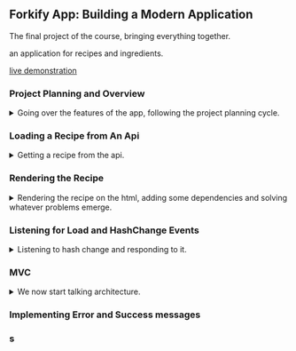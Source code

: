 ## Forkify App: Building a Modern Application

<!-- <details> -->

<summary>
The final project of the course, bringing everything together.
</summary>

an application for recipes and ingredients.

[live demonstration](https://forkify-v2.netlify.app/)

### Project Planning and Overview

<details>
<summary>
Going over the features of the app, following the project planning cycle.
</summary>

we have a search bar, search results (with pages for search results (pagination))
a recipe shows up when we click, we can play with the number of servings for each recipe, we can save recipes as bookmarked (and un-bookmark it). we can add recipes, all recipes are only visible to the person who added them, personal recipes are attached to a developer.

Project planning stages

1. User stories
2. Features
3. Flowchart
4. Architecture
5. Development

User Stories - "As a \[type of user], I want \[an action] so that \[a benefit]".

> - "as a user, i want to **search for recipes**, so that I can find new ideas for meals."
> - "as a user, i want to be able to **update the number of servings**, so that i can cook a meal for a different number of people."
> - "as a user, i want to **bookmark recipes**, so that I can review them later."
> - "as a user, i want to be able to **create my own recipes**, so that I can have them all organized in the same app"
> - "as a user, i want to be able to **see my bookmarks and my own recipes when I leave the app and com back later**, so I can safely close the app."

features:

1. Search functionality:
   1. Input field to send request with to API with searched keywords.
   2. Display results with pagination.
   3. Display recipe with cooking time, servings, and ingredients.
2. Change serving functionality.
   1. Update all ingredients according to the current number of servings.
3. Bookmarking functionality.
   1. Display List of all bookmarked recipes.
4. User can upload own recipes
   1. User recipes are automatically bookmarked
   2. User can only see their own recipes, not recipes from other users.
5. Data persistency
   1. Store bookmark data in browser using local storage
   2. on page Load, read saved bookmarks from local storage and display.

flowchart:
(We start with search, pagination, and displaying)

we work with events and user actions.
user searches, user clicks page, user selects, page loads

![flowchart-1](18-forkify/starter/forkify-flowchart-part-1.png)

we need to re-render the buttons when they are clicked, so they only show proper actions. we want the url to change properly, and for it to reflect the recipe id.

we can start with the display part without getting settled on the architecture yet.

</details>

### Loading a Recipe from An Api

<details>
<summary>
Getting a recipe from the api.
</summary>

Our first task is to set up the project and display the recipes. we can see that this time, all the files are inside a "src" folder. the html file is also quite large

"sass - Syntactically awesome style sheets. "
similar to css.

parcel also transforms scss into css.

we need to initialize the new project

```shell
npm init
```

we change the entry point to index.html and we set the npm scripts

```json
  "scripts": {
    "start": "parcel index.html",
    "build": "parcel build index.html"
  },
```

we need to install parcel, lets take version 2.0 and it's dependencies.
(I had to change "main" to "default" in package.json)
we might want to run npm install to get dependencies like sass.

```shell
npm i parcel@2 -D
mpm install
npm run start
```

now we have all the files inside the _dist_ folder, with the generated names and stuff. all the images were copied and had their names change. however, we keep developing in the src folder, and the module bundler does the work of putting them together.

we can start with the controller.js file. lets add a log to console to verify it's really the correct file, and then we can start doing API calls.

we will use a [special api](https://forkify-api.herokuapp.com/v2) that was set up for this project. we can look at the documentation.

there are limited search queries and limited api calls per hour.

lets take one recipe.

https://forkify-api.herokuapp.com/api/v2/recipes/5ed6604591c37cdc054bc886

and make an async wrapper fetch function for it. don't forget to await the promises and check the response status.

```js
const showRecipe = async function () {
  const testRecipeUrl =
    "https://forkify-api.herokuapp.com/api/v2/recipes/5ed6604591c37cdc054bc886";
  try {
    const res = await fetch(testRecipeUrl);
    if (!res.ok) {
      throw new Error(`${data.message} ${res.status}`);
    }
    const data = await res.json();
    console.log(res, data);
  } catch (err) {
    console.error(err);
    //alert(err)
  }
};
showRecipe();
```

we'll take the object and Reformat it.

```js
const { recipe: recipeData } = data.data;
const recipe_formatted = {
  id: recipeData.id,
  title: recipeData.title,
  publisher: recipeData.publisher,
  sourceUrl: recipeData.source_url,
  image: recipeData.image_url,
  servings: recipeData.servings,
  cookingTime: recipeData,
  servings: recipeData.servings,
  ingredients: recipeData.ingredients,
};
console.log(recipe_formatted);
```

lets try with another id to see that everything is ok.

</details>

### Rendering the Recipe

<details>
<summary>
Rendering the recipe on the html, adding some dependencies and solving whatever problems emerge.
</summary>

We will look at the html file to see how we ant a recipe to render as an html.

we will need function that takes a recipe and renders the markup from the template literals. we start with the simple stuff to replace, we will get to the ingredients lists later.

we then need to insert our newly created html into the DOM

```js
const markup = renderRecipe(recipe_formatted);
recipeContainer.insertAdjacentHTML("afterbegin", markup);
```

i had a problem with the image not showing, so looking the forums I found that i should add _crossorigin_ to the img element.

```html
<figure class="recipe__fig">
  <img
    src="${recipe.image}"
    alt="${recipe.title}"
    class="recipe__img"
    crossorigin
  />
  <h1 class="recipe__title">
    <span>${recipe.title}</span>
  </h1>
</figure>
```

we still have the message from the beginning and we are missing the icons.

to fix the make it not show,we should clean the container before inserting

```js
const markup = renderRecipe(recipe_formatted);
recipeContainer.innerHTML = "";
recipeContainer.insertAdjacentHTML("afterbegin", markup);
```

for the ingredient, we would need to loop over the them and create a list item for each.

```js
 ${recipe.ingredients.map(ing => {
     `<li class="recipe__ingredient">
              <svg class="recipe__icon">
                <use href="src/img/icons.svg#icon-check"></use>
              </svg>
              <div class="recipe__quantity">${ing?.quantity ?? ''}</div>
              <div class="recipe__description">
                <span class="recipe__unit">${ing.unit}</span>
                ${ing.description}
              </div>
            </li>`
 }).join('')}
```

the next part is to fix the missing icon. the problem is that the icons are pointing to a path inside the src/img folder, which doesn't exist in the distributed files.

```html
<svg>
  <use href="src/img/icons.svg#icon-minus-circle"></use>
</svg>
```

to fix this, we need to tell parcel to import the folder. in parcel version 1 it was simply an import statement. in parcel version 2 the syntax is a bit different for static assets

```js
import icons from "../img/icons.svg"; //Parcel v.1
import icons from "url:../img/icons.svg"; //Parcel v.2
console(icons);
```

(I had to add type="module" to the html file script tag)

and then we replace all instances of "src/img/icons.svg" with "${icons}"

and for a final touch, we want a loading spinner to appear until the img loads. we can look at the css and html to see how it works.

the last thing we do is add poly-fill packages

```shell
npm i core-js regenerator-runtime
```

```js
import "core-js/stable";
import "regenerator-runtime/runtime";
```

</details>

### Listening for Load and HashChange Events

<details>
<summary>
Listening to hash change and responding to it.
</summary>

let's add some event handlers,lets pretend that we have a search list that we can use.
when we click on a recipe, we would want to render it. each recipe has an id which is a hash (that shows up on the url).

we first need a way to trigger the hash, lets create a fake one.

```html
<div class="search-results">
  <a href="#5ed6604691c37cdc054bd0c0">Recipe 1</a>

  <a href="#5ed6604591c37cdc054bc886">Recipe 2</a>
</div>
```

we need to listen to this event, and take the has from the window object

```js
window.addEventListener("hashchange", () => {
  const hash = window.location.hash.slice(1);
});
```

if we want to open a recipe based on a url, (copy the address and go to it), so we want to listen to a page load event.
we can do a mapping to add the event in a more efficient way

```js
//window.addEventListener("load", showRecipe);
["hashchange", "load"].forEach((e) => window.addEventListener(e, showRecipe));
```

when we don't have any id from the hash (on page load), so we need a guard clause.

```js
if (!id) return;
```

</details>

### MVC

<details>
<summary>
We now start talking architecture.
</summary>

why do we even need architecture?

> - Structure - how we organize and divide the code.
> - Maintainability - a project is never done, we need to be able to change it easily in the future
> - Expandability - we might want to add new features in the future.

we can create something from scratch, but it only works for small scale projects. for serious stuff, we can use a well established architecture pattern, such as...

> - MVC - model view controller.
> - MVP - model view presenter
> - Flux - (what facebook does)
> - or many more.

we can also use a framework to take care of the architecture, like react, angular, vue, etc...

nearly all architecture patterns have the following components

1. Business logic.
   - code the solves the actual business problem.
   - directly related to what business does and what it needs.
2. State.
   - Essentially stores all the data about the application.
   - Should be the "Single source of truth".
   - UI should be kept in sync with the state
   - There are state libraries.
3. Http library.
   - Responsible for making and receiving Ajax requests.
   - Optional but almost always necessary in real-world apps.
4. Application logic (router).
   - Code that is only concerned about the implementing of the application itself.
   - Handles navigation and UI events
5. Presentation logic (UI layer).
   - Code that is concerned about the visible part of the application.
   - essentially display application state.

a good architecture separates these components.

#### MVC - Model View Controller

<details>
<summary>
What The MVC pattern is.
</summary>

Model - Application data, sate and business logic, also the http library.
View - Presentation logic.
Controller - Application logic. bridge between the model and the view.

the mvc pattern dictates that the model and the view should be independent, and never know about each other.

a typical flow of data
user clicks -> controller (application logic) -> might involve updating the user interface in the view layer, and might involved get data from the model. when the model performs the task, it tells the controller, which then tells the UI to update.

we have data flow channel (passing data) and function call channel. only the controller initiates function calls on the other two components. it dispatches tasks to the others. the model and the view don't import the controller, and they are unaware of it.

in our app, the user selects a recipe (or the page loads with a recipe Id), these events are handled by the controller, which calls the model to perform an http request. when the data arrives, the controller takes the data and passes it to the view layer to render it.

![MVO implementation](18-forkify/starter/forkify-architecture-recipe-loading.png)

we have two modules (the model and the controller) and the recipeView class. the controller handles the events, while the model exports the state and other functionalities.

</details>

#### Refactoring for MVC

<details>
<summary>
Splitting into different files, creating methods, thinking about hierarchies and building blocks for the future.
</summary>

we start by creating the new files. we have controller.js, and we add model.js and we need some views, lets create a folder for them, and start with recipe view.js.

one controller, one model, but several views. we could split up the controller, and the model, but for this scale of project, it's ok.

with start with the model, it's a module by itself. it should have a state that we export and a function to load recipes.

```js
export const state = {
  recipe: {},
};

export const loadRecipe = async function () {};
```

we refactor our old code that is related to getting the recipes from the server. we need to import those changes into the controller.

```js
import * as model from "./model.js";
```

if our model returns a promise, we need to await it, and we shouldn't forget the error handling!

```js
await model.loadRecipe(id);
```

we check that everything is ok, and then we move to the view.
lets start with a new class, we eventually would want a parent class of view.
we need to decide what to export, rather than export the class itself , we will export default a new recipe;

```js
class RecipeView {}
```

but because we create the class in module and export it, we can't pass data to it in the constructor. instead, we create a 'render' method. which is simply the earlier code. we also need to move the icons import

```js
recipeView.render(model.state.recipe);
```

we want the render method to eventually move up to the base class, and then override the 'generateMarkup()' method for each subclass. we create some small functions for utility, and we move the render spinner into the view. we will have render and renderSpinner methods on all of our views.

we need to move the import of the icons and fix the path.

a final change is for the number we are working with real quantities, so we want 1 1/2 instead of 1.5.
we will use an external package for this.

[fractional](https://www.npmjs.com/package/fractional)

```bash
npm install fractional
```

this library uses common.js form.

```js
import { Fraction } from "fractional";
```

</details>

#### Helpers and Configuration Files

<details>
<summary>
files that hold common functionality and constant variables.
</summary>

helper files and configuration modules.
we create a new file 'config.js', which are constant and reused across many modules.
we can put the api URL in there and then import what we need in each file.

```js
export const API_URL = `https://forkify-api.herokuapp.com/api/v2/recipes`;
```

we also want a module that are we used all across the project 'helpers.js'. we first have a getJson function.
we need to think about the error handling, though. (we rethrow the error up the call stack).

we still need an _await_, because we are calling an asynchronous function.

```js
export const getJSON = async function (url) {
  try {
    const res = await fetch(url);
    const data = await res.json();
    if (!res.ok) {
      throw new Error(`${data.message} ${res.status}`);
    }
    return data;
  } catch (err) {
    console.error(`${err} 💥💥`);
    throw err;
  }
};
```

we also add a timeout for the getJSON call. we make it into a race using _Promise.race([])_.

```js
const timeout = function (s) {
  return new Promise(function (_, reject) {
    setTimeout(function () {
      reject(new Error(`Request took too long! Timeout after ${s} second`));
    }, s * 1000);
  });
};

export const getJSON = async function (url) {
  try {
    const res = await Promise.race([fetch(url), timeout(5)]);
    const data = await res.json();
    if (!res.ok) {
      throw new Error(`${data.message} ${res.status}`);
    }
    return data;
  } catch (err) {
    console.error(`${err} 💥💥`);
    throw err;
  }
};
```

the number of seconds for timeout can also go into the config file.

</details>

#### Event Handlers in MVC: Publisher-Subscriber Pattern

<details>
<summary>
The publisher-subscriber design pattern, adding event handlers at startup.
</summary>

listening and handling events in mvc using the publisher subscriber pattern.

we are currently listening for events in the controller. but events that belong to the DOM should be related to the view, right? but the callback function is definably part of the controller, how can we solve this conflict?

> - Events should be **handled** in the **controller** (otherwise we have application logic in the view).
> - Events should be **listened for** in the **view** (otherwise we would need DOM Elements in the controller).

the publisher-subscriber design pattern is a solution for this. the UI view element is the publisher,and the controller module is the subscriber. the publisher doesn't know that the subscriber exists and how it's implemented. we do this with an 'init' function of the controller.

```js
//in the view
addHandlerRender = function (handler) {
  ["hashchange", "load"].forEach((e) => window.addEventListener(e, handler));
};
//in the controller
const init = function () {
  recipeView.addHandlerRender(controlRecipes);
};
init();
```

later we will have more handlers.

now we have a good start of a structure for the architecture.

</details>

</details>

### Implementing Error and Success messages

<!-- <details> -->
<summary>

</summary>

</details>

### s

</details>
